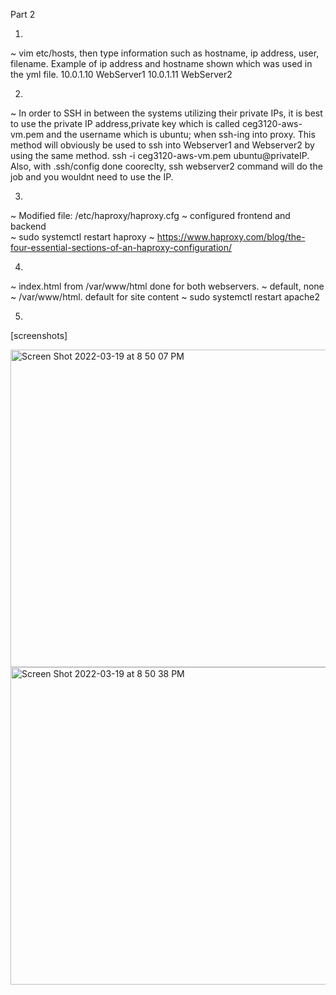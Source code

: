 Part 2

1)

~ vim etc/hosts, then type information such as hostname, ip address, user, filename. 
Example of ip address and hostname shown which was used in the yml file.
10.0.1.10 WebServer1
10.0.1.11 WebServer2

2)

~ In order to SSH in between the systems utilizing their private IPs, it is best to use the private IP address,private key which is called ceg3120-aws-vm.pem and the username which is ubuntu; when ssh-ing into proxy. This method will obviously be used to ssh into Webserver1 and Webserver2 by using the same method. ssh -i ceg3120-aws-vm.pem ubuntu@privateIP. Also, with .ssh/config done cooreclty, ssh webserver2 command will do the job and you wouldnt need to use the IP. 

3) 

~ Modified file: /etc/haproxy/haproxy.cfg
~ configured frontend and backend  
~ sudo systemctl restart haproxy
~ https://www.haproxy.com/blog/the-four-essential-sections-of-an-haproxy-configuration/

4)

~ index.html from /var/www/html done for both webservers.
~ default, none
~ /var/www/html. default for site content
~ sudo systemctl restart apache2

5)

[screenshots]

<img width="508" alt="Screen Shot 2022-03-19 at 8 50 07 PM" src="https://user-images.githubusercontent.com/89467017/159143610-3d50fc85-31b3-445f-8e28-6272e38275fc.png">

<img width="508" alt="Screen Shot 2022-03-19 at 8 50 38 PM" src="https://user-images.githubusercontent.com/89467017/159143611-224e4643-50a5-4807-bd38-06a25b875b71.png">


 

